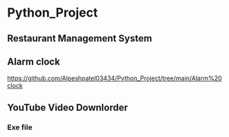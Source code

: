 # Python_Project

## Restaurant Management System

## Alarm clock 
https://github.com/Alpeshpatel03434/Python_Project/tree/main/Alarm%20clock

## YouTube Video Downlorder
### Exe file
